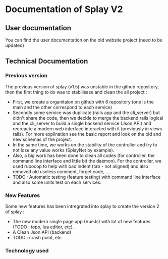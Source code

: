 # Documentation of Splay V2

## User documentation

You can find the user documentation on the old website project (need to be updated)

## Technical Documentation

### Previous version

The previous version of splay (v1.5) was unstable in the github repository, then the first thing to do was to stabilisase and clean the all project : 

- First, we create a organitaion on github with 6 repository (one is the main and the other correspond to each service)
- Secondly some service was duplicate (rails app and the cli_server) but didn't share the code, then we decide to merge the backend rails logical and the cli_server to build a single backend service (Json API) and recreacte a modern web interface interacted with it (previously in views rails). For more explination see the basic report and look on the old and new schemas of the project.
- In the same time, we works on the stability of the controller and try to not lose any value works (SplayNet by example). 
- Also, a big work has been done to clean all codes (for controller, the command line interface and little bit the daemon). For the controller, we used rubocop to help with bad indent (tab - not aligned) and also removed old useless comment, forget code, ... 
- TODO : Automatic testing (feature testing) with command line interface and also some units test on each services.

### New Features

Some new features has been intregrated into splay to create the version 2 of splay : 

- The new modern single page app (VueJs) with lot of new features (TODO : topo, lua editor, etc).
- A Clean Json API (backend)
- TODO : crash point, etc

### Technology used

